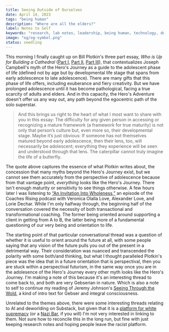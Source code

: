 ```yaml
---
title: Seeing Outside of Ourselves
date: April 14, 2023
tags: "being human"
description: "Where are all the elders?"
label: Notes to Self
keywords: "research, lab notes, leadership, being human, technology, design, cosmology, worlding"
image: "og/og-symbol.png"
status: seedling
---
```


This morning I finally caught up on Bill Plotkin's three part essay, _Who is Up for Building a Cathedral_ ([Part I](https://myemail.constantcontact.com/Who-s-Up-for-Building-a-Cathedral---Part-I--SM322--Bill-Plotkin-Soulcraft-Musing.html?soid=1102010840526&aid=lUl0tzr9FGU), [Part II](https://myemail.constantcontact.com/Who-s-Up-for-Building-a-Cathedral---Part-II--SM323--Bill-Plotkin-Soulcraft-Musing.html?soid=1102010840526&aid=v5hfjf_di2A), [Part III](https://myemail.constantcontact.com/Who-s-Up-for-Building-a-Cathedral---Part-III--SM324--Bill-Plotkin-Soulcraft-Musing.html?soid=1102010840526&aid=FYyIMj3qdG4)), that contextualizes Joseph Campbell's myth of the Hero's Journey as a guide to the adolescent phase of life (defined not by age but by developmental life stage that spans from early adolescence to late adolescence). There are many gifts that this phase of life offers, including exuberance and fiery creativity. But we have prolonged adolescence until it has become pathological, facing a true scarcity of adults and elders. And in this capacity, the Hero's Adventure doesn't offer us any way out, any path beyond the egocentric path of the solo superstar.

> And this brings us right to the heart of what I most want to share with you in this essay: The difficulty for any given person in accessing or recognizing a mature framework (a framework for true maturity) is not only that person’s culture but, even more so, their developmental stage. Maybe it’s just obvious: If someone has not themselves matured beyond early adolescence, then their lens, too, will necessarily be adolescent; everything they experience will be seen and understood through that lens. The caterpillar cannot truly imagine the life of a butterfly.

The quote above captures the essence of what Plotkin writes about, the concession that many myths beyond the Hero's Journey exist, but we cannot see them accurately from the perspective of adolescence because from that vantage point, _everything_ looks like the Hero's Journey. There isn't enough maturity or sensitivity to see things otherwise. A few hours later I was listening to [&ldquo;An Invitation Into Wholeness,&rdquo;](https://www.coachesrising.com/podcast/an-invitation-into-wholeness-with-veronica-and-alexander-love-and-lorie-dechar/) an episode of the Coaches Rising podcast with Veronica Olalla Love, Alexander Love, and Lorie Dechar. While I'm only halfway through, the beginning half of the conversation covered the necessity of both transactional and transformational coaching. The former being oriented around supporting a client in getting from A to B, the latter being more of a fundamental questioning of our very being and orientation to life.

The starting point of that particular conversational thread was a question of whether it is useful to orient around the future at all, with some people saying that any vision of the future pulls you out of the present in a detrimental way. Their consideration was nuanced and transcended the polarity with some both/and thinking, but what I thought paralleled Plotkin's piece was the idea that in a future orientation that is perspectival, then you are stuck within a perspectival futurism, in the same way once you are in the adolesence of the Hero's Journey every other myth looks like the Hero's Journey. I'm making a note of this because it's an interesting thread to come back to, and both are very Gebserian in nature. Which is also a note to self to continue my reading of Jeremy Johnson's [Seeing Through the Wold](https://bookshop.org/p/books/seeing-through-the-world-jean-gebser-and-integral-consciousness-jeremy-d-johnson/9691712?ean=9781947544154), a kind of intro text for Gebser and integral consciousness.

Unrelated to the themes above, there were some interesting threads relating to AI and deworlding on Substack, but given that it is a [platform for white supremacy](https://buttondown.email/thehypothesis/archive/heres-why-substacks-scam-worked-so-well/) (or a [Nazi Bar](https://www.techdirt.com/2023/04/14/substack-ceo-chris-best-doesnt-realize-hes-just-become-the-nazi-bar/), if you will) I'm not very interested in linking to them. Not sure how to reconcile this in the long run, but fine with just keeping research notes and hoping people leave the racist platform.
